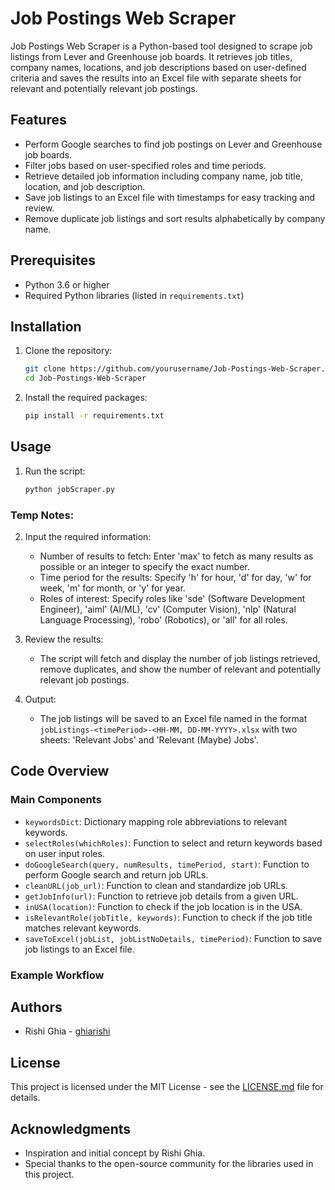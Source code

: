# Job Postings Web Scraper

Job Postings Web Scraper is a Python-based tool designed to scrape job listings from Lever and Greenhouse job boards. It retrieves job titles, company names, locations, and job descriptions based on user-defined criteria and saves the results into an Excel file with separate sheets for relevant and potentially relevant job postings.

## Features

- Perform Google searches to find job postings on Lever and Greenhouse job boards.
- Filter jobs based on user-specified roles and time periods.
- Retrieve detailed job information including company name, job title, location, and job description.
- Save job listings to an Excel file with timestamps for easy tracking and review.
- Remove duplicate job listings and sort results alphabetically by company name.

## Prerequisites

- Python 3.6 or higher
- Required Python libraries (listed in `requirements.txt`)

## Installation

1. Clone the repository:
   ```sh
   git clone https://github.com/yourusername/Job-Postings-Web-Scraper.git
   cd Job-Postings-Web-Scraper
   ```

2. Install the required packages:
   ```sh
   pip install -r requirements.txt
   ```

## Usage

1. Run the script:
   ```sh
   python jobScraper.py
   ```

### Temp Notes:



2. Input the required information:
   - Number of results to fetch: Enter 'max' to fetch as many results as possible or an integer to specify the exact number.
   - Time period for the results: Specify 'h' for hour, 'd' for day, 'w' for week, 'm' for month, or 'y' for year.
   - Roles of interest: Specify roles like 'sde' (Software Development Engineer), 'aiml' (AI/ML), 'cv' (Computer Vision), 'nlp' (Natural Language Processing), 'robo' (Robotics), or 'all' for all roles.

3. Review the results:
   - The script will fetch and display the number of job listings retrieved, remove duplicates, and show the number of relevant and potentially relevant job postings.

4. Output:
   - The job listings will be saved to an Excel file named in the format `jobListings-<timePeriod>-<HH-MM, DD-MM-YYYY>.xlsx` with two sheets: 'Relevant Jobs' and 'Relevant (Maybe) Jobs'.

## Code Overview

### Main Components

- `keywordsDict`: Dictionary mapping role abbreviations to relevant keywords.
- `selectRoles(whichRoles)`: Function to select and return keywords based on user input roles.
- `doGoogleSearch(query, numResults, timePeriod, start)`: Function to perform Google search and return job URLs.
- `cleanURL(job_url)`: Function to clean and standardize job URLs.
- `getJobInfo(url)`: Function to retrieve job details from a given URL.
- `inUSA(location)`: Function to check if the job location is in the USA.
- `isRelevantRole(jobTitle, keywords)`: Function to check if the job title matches relevant keywords.
- `saveToExcel(jobList, jobListNoDetails, timePeriod)`: Function to save job listings to an Excel file.

### Example Workflow

## Authors

- Rishi Ghia - [ghiarishi](https://github.com/ghiarishi)

## License

This project is licensed under the MIT License - see the [LICENSE.md](LICENSE.md) file for details.

## Acknowledgments

- Inspiration and initial concept by Rishi Ghia.
- Special thanks to the open-source community for the libraries used in this project.
```
